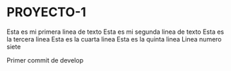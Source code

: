 # PROYECTO-1
Esta es mi primera linea de texto 
Esta es mi segunda linea de texto 
Esta es la tercera linea
Esta es la cuarta linea
Esta es la quinta linea 
Linea numero siete


Primer commit de develop